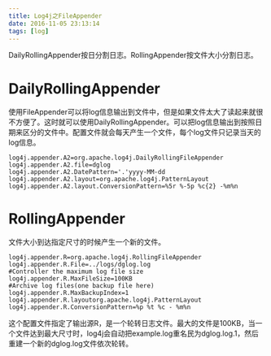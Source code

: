 ```yaml
---
title: Log4j之FileAppender
date: 2016-11-05 23:13:14
tags: [log]
---
```

DailyRollingAppender按日分割日志。RollingAppender按文件大小分割日志。
<!--more-->
#   DailyRollingAppender

使用FileAppender可以将log信息输出到文件中，但是如果文件太大了读起来就很不方便了。这时就可以使用DailyRollingAppender。可以把log信息输出到按照日期来区分的文件中。配置文件就会每天产生一个文件，每个log文件只记录当天的log信息。

    log4j.appender.A2=org.apache.log4j.DailyRollingFileAppender
    log4j.appender.A2.file=dglog
    log4j.appender.A2.DatePattern='.'yyyy-MM-dd
    log4j.appender.A2.layout=org.apache.log4j.PatternLayout
    log4j.appender.A2.layout.ConversionPattern=%5r %-5p %c{2} -%m%n

#   RollingAppender
文件大小到达指定尺寸的时候产生一个新的文件。

    log4j.appender.R=org.apache.log4j.RollingFileAppender
    log4j.appender.R.File=../logs/dglog.log
    #Controller the maximum log file size
    log4j.appender.R.MaxFileSize=100KB
    #Archive log files(one backup file here)
    log4j.appender.R.MaxBackupIndex=1
    log4j.appender.R.layoutorg.apache.log4j.PatternLayout
    log4j.appender.R.ConversionPattern=%p %t %c - %m%n

这个配置文件指定了输出源R，是一个轮转日志文件。最大的文件是100KB，当一个文件达到最大尺寸时，log4j会自动把example.log重名民为dglog.log.1，然后重建一个新的dglog.log文件依次轮转。

